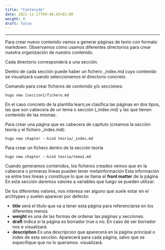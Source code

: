 ```yaml
---
title: "Contenido"
date: 2021-11-17T09:48:43+01:00
weight: 4
draft: false
---
```

***
Para crear nuevo contenido vamos a generar páginas de texto con formato markdown.
Observamos cómo usamos diferentes directorios para crear nuestra organización de nuestro contenido.

Cada directorio corresponderá a una sección.

Dentro de cada sección puede haber un fichero _index.md cuyo contenido se visualizará cuando seleccionemos el directorio concreto.

Comando para crear ficheros de contenido y/o secciones:

    hugo new [seccion]/fichero.md

En el caso concreto de la plantilla learn,se clasifica las páginas en dos tipos, las que son cabecera de un tema o sección (_index.md) y las que tienen contenido de las mismas.

Para crear una página que es cabecera de capítulo (creamos la sección teoría y el fichero _index.md):

    hugo new chapter --kind teoria/_index.md


Para crear un fichero dentro de la sección teoría

    hugo new chapter --kind teoria/tema1.md

Cuando generamos contenidos, los ficheros creados vemos que en la cabecera o primeras líneas pueden tener metainformación Esta información va entre tres líneas y constituye lo que se llama el **front matter** de la página En esta sección daremos valores a variables que luego se pueden utilizar.

De los diferentes valores, nos interesa ver alguno que suele estar en el archtypes y suelen aparecer por defecto:

+ **title** será el título que va a tener esta página para referenciarse en los diferentes menús
+ **weight** es una de las formas de ordenar las páginas y secciones.
+ **draft** Indica si la página es borrador true o no. En caso de ser borrador nos e visualizará.
+ **description** Es una descripcion que aparecerá en la página principal o index de esta sección. Aparecerá para cada página, salvo que se especifique que no lo queramos. visualizará.

